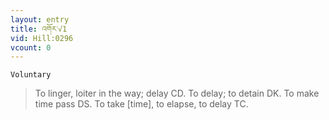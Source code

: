 ```yaml
---
layout: entry
title: འགོར་√1
vid: Hill:0296
vcount: 0
---
```

`Voluntary` 
> To linger, loiter in the way; delay CD\.
 To delay; to detain DK\.
 To make time pass DS\.
 To take [time], to elapse, to delay TC\.

